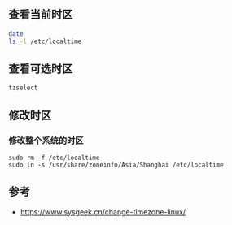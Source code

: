 

## 查看当前时区
```bash
date
ls -l /etc/localtime
```

## 查看可选时区
```bash
tzselect
```

## 修改时区

### 修改整个系统的时区
```
sudo rm -f /etc/localtime
sudo ln -s /usr/share/zoneinfo/Asia/Shanghai /etc/localtime
```



## 参考
- https://www.sysgeek.cn/change-timezone-linux/
